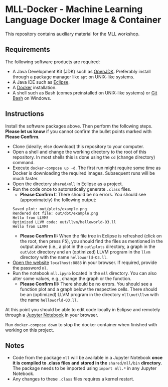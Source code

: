 # MLL-Docker - Machine Learning Language Docker Image & Container

This repository contains auxiliary material for the MLL workshop.

## Requirements

The following software products are required:

- A Java Development Kit (JDK) such as [OpenJDK](https://jdk.java.net/21/). Preferably install through a package manager like `apt` on UNIX-like systems.
- A Java IDE such as [Eclipse](https://eclipseide.org/).
- A [Docker](https://www.docker.com/products/docker-desktop/) installation.
- A shell such as Bash (comes preinstalled on UNIX-like systems) or [Git Bash](https://git-scm.com/download/win) on Windows.

## Instructions

Install the software packages above. Then perform the following steps. **Please
let us know** if you cannot confirm the bullet points marked with **Please
Confirm**.

- Clone (ideally; else download) this repository to your computer.
- Open a shell and change the working directory to the root of this repository.
  In most shells this is done using the `cd` (change directory) command.
- Execute `docker-compose up -d`. The first run might require some time as
  Docker is downloading the required images. Subsequent runs will be much
  faster.
- Open the directory `shared/mll` in Eclipse as a project.
- Run the code once to automatically generate `.class` files.
  - **Please Confirm I:** There should be no errors. You should see (approximately) the following output:
  ```
  Saved plot: out/plots/example.png
  Rendered dot file: out/dot/example.png
  Hello from LLVM!
  Optimized LLVM code: out/llvm/helloworld-O3.ll
  Hello from LLVM!
  ```
  - **Please Confirm II:** When the file tree in Eclipse is refreshed (click on
    the root, then press <kbd>F5</kbd>), you should find the files as mentioned
    in the output above (i.e., a plot in the `out\plots` directory, a graph in
    the `out\dot` directory and an (optimized) LLVM program in the `llvm`
    directory with the name `helloworld-O3.ll`.
- [Open the website](http://localhost:8888/lab/tree/HelloWorld.ipynb)
  `localhost:8888` in your browser. If required, provide the password `ml`.
- Run the notebook `mll.ipynb` located in the `mll` directory. You can also
  alter some values, e.g., change the graph or the function.
  - **Please Confirm III:** There should be no errors. You should see a function
    plot and a graph below the respective cells. There should be an (optimized)
    LLVM program in the directory `mll\out\llvm` with the name
    `helloworld-O3.ll`.

At this point you should be able to edit code locally in Eclipse and remotely
through a [Jupyter Notebook](https://jupyter.org/) in your browser.

Run `docker-compose down` to stop the docker container when finished with
working on this project.

## Notes

- Code from the package `mll` will be available in a Jupyter Notebook **once it
  is compiled to .class files and stored in the** `shared/mll/bin`
  **directory.** The package needs to be imported using `import mll.*` in any
  Jupyter Notebook.
- Any changes to these `.class` files requires a kernel restart.

